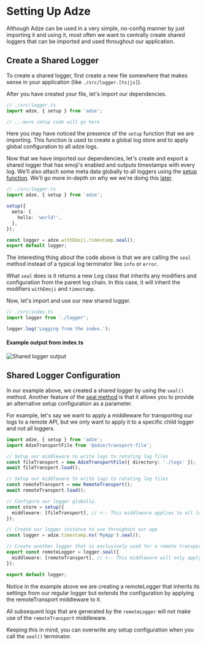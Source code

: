 # Setting Up Adze

Although Adze can be used in a very simple, no-config manner by just importing it and using it,
most often we want to centrally create shared loggers that can be imported and used throughout our
application.

## Create a Shared Logger

To create a shared logger, first create a new file somewhere that makes sense in your application
(like `./src/logger.[ts|js]`).

After you have created your file, let's import our dependencies.

```typescript
// ./src/logger.ts
import adze, { setup } from 'adze';

// ...more setup code will go here
```

Here you may have noticed the presence of the `setup` function that we are importing. This function
is used to create a global log store and to apply global configuration to all adze logs.

Now that we have imported our dependencies, let's create and export a shared logger that has
emoji's enabled and outputs timestamps with every log. We'll also attach some meta data globally to
all loggers using the [setup function](../reference/global-store.md#setup-function). We'll go more
in-depth on why we we're doing this [later](./capture-data.md).

```typescript
// ./src/logger.ts
import adze, { setup } from 'adze';

setup({
  meta: {
    hello: 'world!',
  },
});

const logger = adze.withEmoji.timestamp.seal();
export default logger;
```

The interesting thing about the code above is that we are calling the `seal` method instead of a
typical log terminator like `info` or `error`.

What `seal` does is it returns a new Log class that inherits any modifiers and configuration from
the parent log chain. In this case, it will inherit the modifiers `withEmoji` and `timestamp`.

Now, let's import and use our new shared logger.

```typescript
// ./src/index.ts
import logger from './logger';

logger.log('Logging from the index.');
```

#### Example output from index.ts

![Shared logger output](./examples/setup/setup-shared-logger.png)

## Shared Logger Configuration

In our example above, we created a shared logger by using the `seal()` method. Another feature of
the [seal method](../reference/terminators.md#seal) is that it allows you to provide an alternative
setup configuration as a parameter.

For example, let's say we want to apply a middleware for transporting our logs to a remote API, but
we only want to apply it to a specific child logger and not all loggers.

```typescript
import adze, { setup } from 'adze';
import AdzeTransportFile from '@adze/transport-file';

// Setup our middleware to write logs to rotating log files
const fileTransport = new AdzeTransportFile({ directory: './logs' });
await fileTransport.load();

// Setup our middleware to write logs to rotating log files
const remoteTransport = new RemoteTransport();
await remoteTransport.load();

// Configure our logger globally.
const store = setup({
  middleware: [fileTransport], // <-- This middleware applies to all loggers.
});

// Create our logger instance to use throughout our app
const logger = adze.timestamp.ns('MyApp').seal();

// Create another logger that is exclusively used for a remote transport of its logs.
export const remoteLogger = logger.seal({
  middleware: [remoteTransport], // <-- This middleware will only apply to our remoteLogger.
});

export default logger;
```

Notice in the example above we are creating a remoteLogger that inherits its settings from our
regular logger but extends the configuration by applying the remoteTransport middleware to it.

All subsequent logs that are generated by the `remoteLogger` will not make use of the `remoteTransport`
middleware.

Keeping this in mind, you can overwrite any setup configuration when you call the `seal()` terminator.
